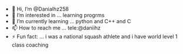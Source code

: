 - 👋 Hi, I’m @Danialhz258
- 👀 I’m interested in ... learning progrms
- 🌱 I’m currently learning ... python and C++ and C
- 📫 How to reach me ... tele:@daniihz  
- ⚡ Fun fact: ... i was a national squash athlete and i have world level 1 class coaching 

<!---
Danialhz258/Danialhz258 is a ✨ special ✨ repository because its `README.md` (this file) appears on your GitHub profile.
You can click the Preview link to take a look at your changes.
--->
